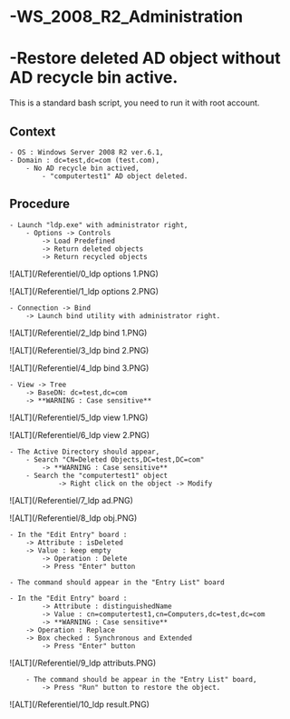 # -WS_2008_R2_Administration

# -Restore deleted AD object without AD recycle bin active.
This is a standard bash script, you need to run it with root account.

## Context
	- OS : Windows Server 2008 R2 ver.6.1,
 	- Domain : dc=test,dc=com (test.com),
  		- No AD recycle bin actived,
    		- "computertest1" AD object deleted.
      
## Procedure
	- Launch "ldp.exe" with administrator right,
 		- Options -> Controls
   			-> Load Predefined
     		-> Return deleted objects
       		-> Return recycled objects
	  
![ALT](/Referentiel/0_ldp options 1.PNG)
  
![ALT](/Referentiel/1_ldp options 2.PNG)

  	- Connection -> Bind
   		-> Launch bind utility with administrator right.

![ALT](/Referentiel/2_ldp bind 1.PNG)

![ALT](/Referentiel/3_ldp bind 2.PNG)

![ALT](/Referentiel/4_ldp bind 3.PNG)

	- View -> Tree
 		-> BaseDN: dc=test,dc=com
   		-> **WARNING : Case sensitive** 

![ALT](/Referentiel/5_ldp view 1.PNG)

![ALT](/Referentiel/6_ldp view 2.PNG)

	- The Active Directory should appear,
 		- Search "CN=Deleted Objects,DC=test,DC=com"
   			-> **WARNING : Case sensitive** 
   		- Search the "computertest1" object
     			-> Right click on the object -> Modify
	
![ALT](/Referentiel/7_ldp ad.PNG)

![ALT](/Referentiel/8_ldp obj.PNG)

	- In the "Edit Entry" board :
 		-> Attribute : isDeleted
   		-> Value : keep empty
     		-> Operation : Delete
       		-> Press "Enter" button

  	- The command should appear in the "Entry List" board
   
   	- In the "Edit Entry" board :
    		-> Attribute : distinguishedName
      		-> Value : cn=computertest1,cn=Computers,dc=test,dc=com
			-> **WARNING : Case sensitive** 
		-> Operation : Replace
  		-> Box checked : Synchronous and Extended
    		-> Press "Enter" button

![ALT](/Referentiel/9_ldp attributs.PNG)

      	- The command should be appear in the "Entry List" board,
       		-> Press "Run" button to restore the object.
      		
![ALT](/Referentiel/10_ldp result.PNG)
